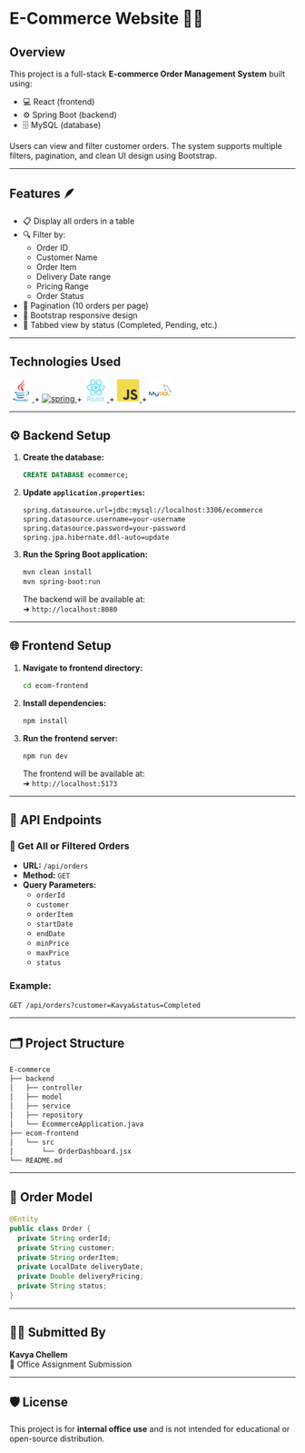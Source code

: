# E-Commerce Website 🛒🛒

## Overview

This project is a full-stack **E-commerce Order Management System** built using:

- 💻 React (frontend)
- ⚙️ Spring Boot (backend)
- 🗄️ MySQL (database)

Users can view and filter customer orders. The system supports multiple filters, pagination, and clean UI design using Bootstrap.

---

## Features 🪶

- 📋 Display all orders in a table
- 🔍 Filter by:
  - Order ID
  - Customer Name
  - Order Item
  - Delivery Date range
  - Pricing Range
  - Order Status
- 📄 Pagination (10 orders per page)
- 🧼 Bootstrap responsive design
- 🔁 Tabbed view by status (Completed, Pending, etc.)

---

## Technologies Used  

<a href="https://www.java.com" target="_blank" rel="noreferrer">
  <img src="https://raw.githubusercontent.com/devicons/devicon/master/icons/java/java-original.svg" alt="java" width="40" height="40"/>
</a>
+
<a href="https://spring.io/" target="_blank" rel="noreferrer">
  <img src="https://www.vectorlogo.zone/logos/springio/springio-icon.svg" alt="spring" width="40" height="40"/>
</a>
+
<a href="https://reactjs.org/" target="_blank" rel="noreferrer">
  <img src="https://raw.githubusercontent.com/devicons/devicon/master/icons/react/react-original-wordmark.svg" alt="react" width="40" height="40"/>
</a>
+
<a href="https://developer.mozilla.org/en-US/docs/Web/JavaScript" target="_blank" rel="noreferrer">
  <img src="https://raw.githubusercontent.com/devicons/devicon/master/icons/javascript/javascript-original.svg" alt="javascript" width="40" height="40"/>
</a>
+
<a href="https://www.mysql.com/" target="_blank" rel="noreferrer">
  <img src="https://raw.githubusercontent.com/devicons/devicon/master/icons/mysql/mysql-original-wordmark.svg" alt="mysql" width="40" height="40"/>
</a>

---

## ⚙️ Backend Setup

1. **Create the database:**
   ```sql
   CREATE DATABASE ecommerce;
   ```

2. **Update `application.properties`:**
   ```
   spring.datasource.url=jdbc:mysql://localhost:3306/ecommerce
   spring.datasource.username=your-username
   spring.datasource.password=your-password
   spring.jpa.hibernate.ddl-auto=update
   ```

3. **Run the Spring Boot application:**
   ```bash
   mvn clean install
   mvn spring-boot:run
   ```

   The backend will be available at:  
   ➜ `http://localhost:8080`

---

## 🌐 Frontend Setup

1. **Navigate to frontend directory:**
   ```bash
   cd ecom-frontend
   ```

2. **Install dependencies:**
   ```bash
   npm install
   ```

3. **Run the frontend server:**
   ```bash
   npm run dev
   ```

   The frontend will be available at:  
   ➜ `http://localhost:5173`

---

## 🔌 API Endpoints

### 🔹 Get All or Filtered Orders
- **URL:** `/api/orders`
- **Method:** `GET`
- **Query Parameters:**
  - `orderId`
  - `customer`
  - `orderItem`
  - `startDate`
  - `endDate`
  - `minPrice`
  - `maxPrice`
  - `status`

### Example:
```
GET /api/orders?customer=Kavya&status=Completed
```

---

## 🗂️ Project Structure

```
E-commerce
├── backend
│   ├── controller
│   ├── model
│   ├── service
│   ├── repository
│   └── EcommerceApplication.java
├── ecom-frontend
│   └── src
│       └── OrderDashboard.jsx
└── README.md
```

---

## 🧾 Order Model

```java
@Entity
public class Order {
  private String orderId;
  private String customer;
  private String orderItem;
  private LocalDate deliveryDate;
  private Double deliveryPricing;
  private String status;
}
```

---

## 👩‍💼 Submitted By

**Kavya Chellem**  
📁 Office Assignment Submission

---

## 🛡️ License

This project is for **internal office use** and is not intended for educational or open-source distribution.

